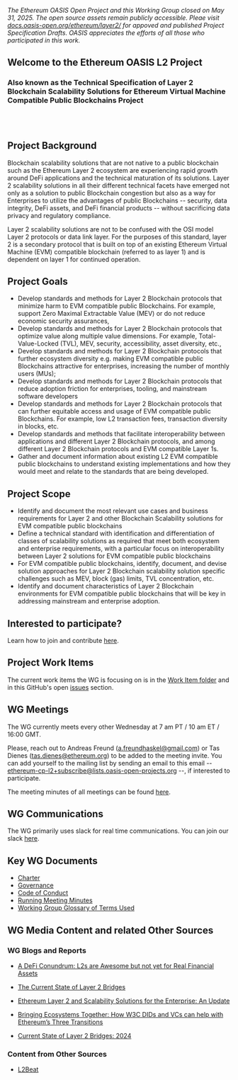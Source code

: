 _The Ethereum OASIS Open Project and this Working Group closed on May 31, 2025. The open source assets remain publicly accessible. Pleae visit [docs.oasis-open.org/ethereum/layer2/](https://docs.oasis-open.org/ethereum/layer2/) for appoved and published Project Specification Drafts. OASIS appreciates the efforts of all those who participated in this work._

## Welcome to the Ethereum OASIS L2 Project
### Also known as the Technical Specification of Layer 2 Blockchain Scalability Solutions for Ethereum Virtual Machine Compatible Public Blockchains Project

<br></br>
## Project Background
Blockchain scalability solutions that are not native to a public blockchain such as the Ethereum Layer 2 ecosystem are experiencing rapid growth around DeFi applications and the technical maturation of its solutions. Layer 2 scalability solutions in all their different technical facets have emerged not only as a solution to public Blockchain congestion but also as a way for Enterprises to utilize the advantages of public Blockchains -- security, data integrity, DeFi assets, and DeFi financial products -- without sacrificing data privacy and regulatory compliance.

Layer 2 scalability solutions are not to be confused with the OSI model Layer 2 protocols or data link layer. For the purposes of this standard, layer 2 is a secondary protocol that is built on top of an existing Ethereum Virtual Machine (EVM) compatible blockchain (referred to as layer 1) and is dependent on layer 1 for continued operation.

## Project Goals
* Develop standards and methods for Layer 2 Blockchain protocols that minimize harm to EVM compatible public Blockchains. For example, support Zero Maximal Extractable Value (MEV) or do not reduce economic security assurances, 
* Develop standards and methods for Layer 2 Blockchain protocols that optimize value along multiple value dimensions. For example, Total-Value-Locked (TVL), MEV, security, accessibility, asset diversity, etc., 
* Develop standards and methods for Layer 2 Blockchain protocols that further ecosystem diversity e.g. making EVM compatible public Blockchains attractive for enterprises, increasing the number of monthly users (MUs);
* Develop standards and methods for Layer 2 Blockchain protocols that reduce adoption friction for enterprises, tooling, and mainstream software developers
* Develop standards and methods for Layer 2 Blockchain protocols that can further equitable access and usage of EVM compatible public Blockchains. For example, low L2 transaction fees, transaction diversity in blocks, etc.
* Develop standards and methods that facilitate interoperability between applications and different  Layer 2 Blockchain protocols, and among different  Layer 2 Blockchain protocols and EVM compatible Layer 1s.
* Gather and document information about existing L2 EVM compatible public blockchains to understand existing implementations and how they would meet and relate to the standards that are being developed.

## Project Scope
* Identify and document the most relevant use cases and business requirements for Layer 2 and other Blockchain Scalability solutions for EVM compatible public blockchains
* Define a technical standard with identification and differentiation of classes of scalability solutions as required that meet both ecosystem and enterprise requirements, with a particular focus on interoperability between Layer 2 solutions for EVM compatible public blockchains
* For EVM compatible public blockchains, identify, document, and devise solution approaches for Layer 2 Blockchain scalability solution specific challenges such as MEV, block (gas) limits, TVL concentration, etc.
* Identify and document characteristics of Layer 2 Blockchain environments for EVM compatible public blockchains that will be key in addressing mainstream and enterprise adoption.

## Interested to participate?

Learn how to join and contribute [here](https://github.com/ethereum-oasis-op/L2/blob/main/CONTRIBUTING.md).

## Project Work Items

The current work items the WG is focusing on is in the [Work Item folder](https://github.com/ethereum-oasis-op/L2/tree/main/workitems) and in this GitHub's open [issues](https://github.com/ethereum-oasis-op/L2/issues) section.

## WG Meetings

The WG currently meets every other Wednesday at 7 am PT / 10 am ET / 16:00 GMT.

Please, reach out to Andreas Freund (a.freundhaskel@gmail.com) or Tas Dienes (tas.dienes@ethereum.org) to be added to the meeting invite. You can add yourself to the mailing list by sending an email to this email -- ethereum-cp-l2+subscribe@lists.oasis-open-projects.org --, if interested to participate.

The meeting minutes of all meetings can be found [here](https://github.com/ethereum-oasis-op/L2/blob/main/meeting_minutes.md).

## WG Communications 

The WG primarily uses slack for real time communications. You can join our slack [here](https://join.slack.com/t/eeacommunityp-kte2307/shared_invite/zt-16zr67jb8-D9eHrRuLi1o9OQhyX42dfQ).

## Key WG Documents

* [Charter](https://github.com/ethereum-oasis-op/L2/blob/main/docs/charter.md)
* [Governance](https://github.com/ethereum-oasis-op/L2/blob/main/docs/governance.md)
* [Code of Conduct](https://github.com/ethereum-oasis-op/L2/blob/main/docs/Code_of_Conduct.md)
* [Running Meeting Minutes](https://github.com/ethereum-oasis-op/L2/blob/main/meeting_minutes.md)
* [Working Group Glossary of Terms Used](https://github.com/ethereum-oasis-op/L2/blob/main/docs/working-group-standards-glossary.md)

## WG Media Content and related Other Sources

 
### WG Blogs and Reports

- [A DeFi Conundrum: L2s are Awesome but not yet for Real Financial Assets](https://entethalliance.org/a-defi-conundrum-l2s-are-awesome-but-not-yet-for-real-financial-assets/)

- [The Current State of Layer 2 Bridges](https://entethalliance.org/2023-02-28-state-of-l2-bridges/)
- [Ethereum Layer 2 and Scalability Solutions for the Enterprise: An Update](https://entethalliance.org/wp-content/uploads/2023/12/ethereum_layer2_scalability_solutions_2023-12-21.pdf)
- [Bringing Ecosystems Together: How W3C DIDs and VCs can help with Ethereum’s Three Transitions](https://entethalliance.org/w3cs-did-and-vc-technology-can-help-with-ethereums-three-transitions/)
- [Current State of Layer 2 Bridges: 2024](https://entethalliance.org/wp-content/uploads/2024/09/DLT-CaseStudy-Sept2024.pdf)

### Content from Other Sources

- [L2Beat](https://l2beat.com)
